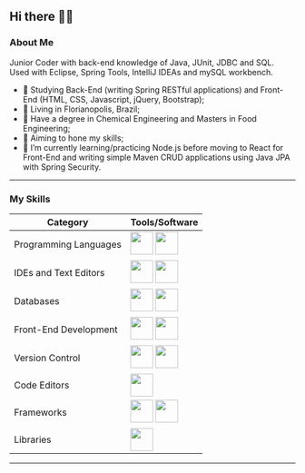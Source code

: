 ## Hi there 👋😄

### About Me
Junior Coder with back-end knowledge of Java, JUnit, JDBC and SQL. Used with Eclipse, Spring Tools, IntelliJ IDEAs and mySQL workbench.
- 💬 Studying Back-End (writing Spring RESTful applications) and Front-End (HTML, CSS, Javascript, jQuery, Bootstrap);
- 💬 Living in Florianopolis, Brazil;
- 💬 Have a degree in Chemical Engineering and Masters in Food Engineering;
- 💬 Aiming to hone my skills;
- 🌱 I’m currently learning/practicing Node.js before moving to React for Front-End and writing simple Maven CRUD applications using Java JPA with Spring Security.

___

### My Skills

| Category                | Tools/Software                    |
|-------------------------|-----------------------------------|
| Programming Languages   | <img src="https://cdn.jsdelivr.net/gh/devicons/devicon@latest/icons/javascript/javascript-original.svg" width="40" height="40"/> <img src="https://cdn.jsdelivr.net/gh/devicons/devicon@latest/icons/java/java-original.svg" width="40" height="40"/>                 |
| IDEs and Text Editors   | <img src="https://cdn.jsdelivr.net/gh/devicons/devicon@latest/icons/eclipse/eclipse-original.svg" width="40" height="40"/> <img src="https://cdn.jsdelivr.net/gh/devicons/devicon@latest/icons/intellij/intellij-original.svg" width="40" height="40"/>           |
| Databases               | <img src="https://cdn.jsdelivr.net/gh/devicons/devicon@latest/icons/mysql/mysql-original-wordmark.svg" width="40" height="40"/> <img src="https://cdn.jsdelivr.net/gh/devicons/devicon@latest/icons/postgresql/postgresql-original-wordmark.svg" width="40" height="40"/>                  |
| Front-End Development   | <img src="https://cdn.jsdelivr.net/gh/devicons/devicon@latest/icons/html5/html5-original-wordmark.svg" width="40" height="40" /> <img src="https://cdn.jsdelivr.net/gh/devicons/devicon@latest/icons/css3/css3-original-wordmark.svg" width="40" height="40"/>                         |
| Version Control         | <img src="https://cdn.jsdelivr.net/gh/devicons/devicon@latest/icons/git/git-original.svg" width="40" height="40" /> <img src="https://cdn.jsdelivr.net/gh/devicons/devicon@latest/icons/github/github-original.svg" width="40" height="40" />                       |
| Code Editors            | <img src="https://cdn.jsdelivr.net/gh/devicons/devicon@latest/icons/vscode/vscode-original.svg" width="40" height="40" />     |
| Frameworks              | <img src="https://cdn.jsdelivr.net/gh/devicons/devicon@latest/icons/spring/spring-original.svg" width="40" height="40" /> <img src="https://cdn.jsdelivr.net/gh/devicons/devicon@latest/icons/bootstrap/bootstrap-original.svg" width="40" height="40" />                 |
| Libraries               | <img src="https://cdn.jsdelivr.net/gh/devicons/devicon@latest/icons/jquery/jquery-original.svg"  width="40" height="40" />     |

---

